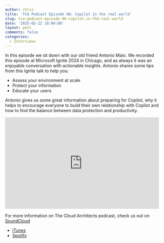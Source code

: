 ```yaml
---
author: chris
title: 'TCA Podcast Episode 96: Copilot in the real world'
slug: tca-podcast-episode-96-copilot-in-the-real-world
date: '2025-02-22 18:00:00'
layout: post
comments: false
categories:
  - Interviews
---
```

In this episode we sit down with our old friend Antonio Maio. We recorded this episode at Microsoft Ignite 2024 in Chicago, and as always it was an enjoyable conversation with actionable insights. Antonio shares some tips from this Ignite talk to help you:
- Assess your environment at scale
- Protect your information
- Educate your users

Antonio gives us some great information about preparing for Copilot, why it helps to encourage everyone to build their own relationship with Copilot and how to find the balance between data protection and productivity.

<p><iframe width="100%" height="300" scrolling="no" frameborder="no" allow="autoplay" src="https://w.soundcloud.com/player/?url=https%3A//api.soundcloud.com/tracks/2040448185&color=%23ff5500&auto_play=false&hide_related=false&show_comments=true&show_user=true&show_reposts=false&show_teaser=true&visual=true"></iframe></p>

For more information on The Cloud Architects podcast, check us out on [SoundCloud](https://soundcloud.com/thecloudarchitects/)

*   [iTunes](https://itunes.apple.com/us/podcast/the-cloud-architects-podcast/id1264479296?mt=2)
*   [Spotify](https://open.spotify.com/show/1GIpALJ9upyupGLLGIbUBD)
